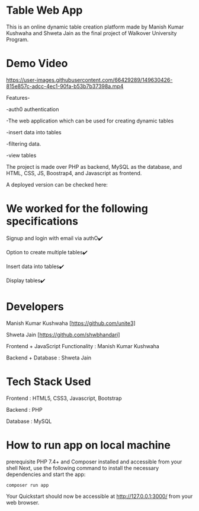 # Table Web App

This is an online dynamic table creation platform made by Manish Kumar Kushwaha and Shweta Jain as the final project of Walkover University Program.
 
 
# Demo Video 


https://user-images.githubusercontent.com/66429289/149630426-815e857c-adcc-4ec1-90fa-b53b7b37398a.mp4





Features-

   -auth0 authentication
   
   -The web application which can be used for creating dynamic tables
   
   -insert data into tables
   
   -filtering data.
   
   -view tables 
   
The project is made over PHP as backend, MySQL as the database, and HTML, CSS, JS, Boostrap4, and Javascript as frontend.

A deployed version can be checked here: 


# We worked for the following specifications

Signup and login with email via authO✔️

Option to create multiple tables✔️

Insert data into tables✔️

Display tables✔️


# Developers
Manish Kumar Kushwaha [https://github.com/unite3]

Shweta Jain [https://github.com/shwbhandari]

Frontend + JavaScript Functionality : Manish Kumar Kushwaha

Backend + Database : Shweta Jain

# Tech Stack Used

Frontend : HTML5, CSS3, Javascript, Bootstrap

Backend : PHP

Database : MySQL

# How to run app on local machine

prerequisite 
PHP 7.4+ and Composer installed and accessible from your shell
Next, use the following command to install the necessary dependencies and start the app:
```
composer run app
```
Your Quickstart should now be accessible at http://127.0.0.1:3000/ from your web browser.
